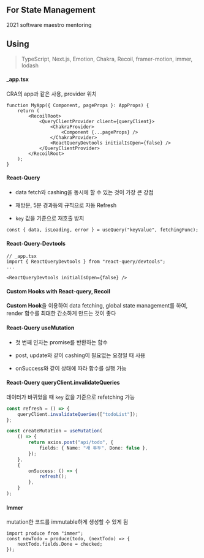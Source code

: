 ## For State Management

2021 software maestro mentoring

## Using

> TypeScript, Next.js, Emotion, Chakra, Recoil, framer-motion, immer, lodash

#### \_app.tsx

CRA의 app과 같은 사용, provider 위치

```tsx
function MyApp({ Component, pageProps }: AppProps) {
    return (
        <RecoilRoot>
            <QueryClientProvider client={queryClient}>
                <ChakraProvider>
                    <Component {...pageProps} />
                </ChakraProvider>
                <ReactQueryDevtools initialIsOpen={false} />
            </QueryClientProvider>
        </RecoilRoot>
    );
}
```

#### React-Query

-   data fetch와 cashing을 동시에 할 수 있는 것이 가장 큰 강점

-   재방문, 5분 경과등의 규칙으로 자동 Refresh

-   `key` 값을 기준으로 재호출 방지

```tsx
const { data, isLoading, error } = useQuery("keyValue", fetchingFunc);
```

#### React-Query-Devtools

```tsx
// _app.tsx
import { ReactQueryDevtools } from "react-query/devtools";
...

<ReactQueryDevtools initialIsOpen={false} />
```

#### Custom Hooks with React-query, Recoil

**Custom Hook**을 이용하여 data fetching, global state management를 하여, render 함수를 최대한 간소하게 만드는 것이 좋다

#### React-Query useMutation

-   첫 번째 인자는 promise를 반환하는 함수

-   post, update와 같이 cashing이 필요없는 요청일 때 사용

-   onSuccess와 같이 상태에 따라 함수를 실행 가능

#### React-Query queryClient.invalidateQueries

데이터가 바뀌었을 때 `key` 값을 기준으로 refetching 가능

```ts
const refresh = () => {
    queryClient.invalidateQueries(["todoList"]);
};

const createMutation = useMutation(
    () => {
        return axios.post("api/todo", {
            fields: { Name: "새 투두", Done: false },
        });
    },
    {
        onSuccess: () => {
            refresh();
        },
    }
);
```

#### Immer

mutation한 코드를 immutable하게 생성할 수 있게 됨

```tsx
import produce from "immer";
const newTodo = produce(todo, (nextTodo) => {
    nextTodo.fields.Done = checked;
});
```
